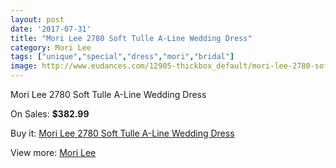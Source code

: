 ```yaml
---
layout: post
date: '2017-07-31'
title: "Mori Lee 2780 Soft Tulle A-Line Wedding Dress"
category: Mori Lee
tags: ["unique","special","dress","mori","bridal"]
image: http://www.eudances.com/12905-thickbox_default/mori-lee-2780-soft-tulle-a-line-wedding-dress.jpg
---
```

Mori Lee 2780 Soft Tulle A-Line Wedding Dress

On Sales: **$382.99**
<a href="https://www.eudances.com/en/mori-lee/3936-mori-lee-2780-soft-tulle-a-line-wedding-dress.html"><amp-img layout="responsive" width="600" height="600" src="//www.eudances.com/12905-thickbox_default/mori-lee-2780-soft-tulle-a-line-wedding-dress.jpg" alt="Mori Lee 2780 Soft Tulle A-Line Wedding Dress 0" /></a>
<a href="https://www.eudances.com/en/mori-lee/3936-mori-lee-2780-soft-tulle-a-line-wedding-dress.html"><amp-img layout="responsive" width="600" height="600" src="//www.eudances.com/12909-thickbox_default/mori-lee-2780-soft-tulle-a-line-wedding-dress.jpg" alt="Mori Lee 2780 Soft Tulle A-Line Wedding Dress 1" /></a>
<a href="https://www.eudances.com/en/mori-lee/3936-mori-lee-2780-soft-tulle-a-line-wedding-dress.html"><amp-img layout="responsive" width="600" height="600" src="//www.eudances.com/12908-thickbox_default/mori-lee-2780-soft-tulle-a-line-wedding-dress.jpg" alt="Mori Lee 2780 Soft Tulle A-Line Wedding Dress 2" /></a>
<a href="https://www.eudances.com/en/mori-lee/3936-mori-lee-2780-soft-tulle-a-line-wedding-dress.html"><amp-img layout="responsive" width="600" height="600" src="//www.eudances.com/12907-thickbox_default/mori-lee-2780-soft-tulle-a-line-wedding-dress.jpg" alt="Mori Lee 2780 Soft Tulle A-Line Wedding Dress 3" /></a>
<a href="https://www.eudances.com/en/mori-lee/3936-mori-lee-2780-soft-tulle-a-line-wedding-dress.html"><amp-img layout="responsive" width="600" height="600" src="//www.eudances.com/12906-thickbox_default/mori-lee-2780-soft-tulle-a-line-wedding-dress.jpg" alt="Mori Lee 2780 Soft Tulle A-Line Wedding Dress 4" /></a>

Buy it: [Mori Lee 2780 Soft Tulle A-Line Wedding Dress](https://www.eudances.com/en/mori-lee/3936-mori-lee-2780-soft-tulle-a-line-wedding-dress.html "Mori Lee 2780 Soft Tulle A-Line Wedding Dress")

View more: [Mori Lee](https://www.eudances.com/en/9-mori-lee "Mori Lee")